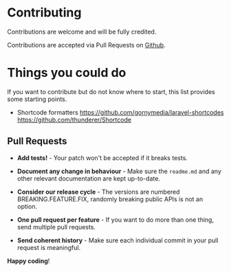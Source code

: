 # Contributing

Contributions are welcome and will be fully credited.

Contributions are accepted via Pull Requests on [Github](https://github.com/jeroeng/textconveyor).

# Things you could do
If you want to contribute but do not know where to start, this list provides some starting points.
- Shortcode formatters
    https://github.com/gornymedia/laravel-shortcodes
    https://github.com/thunderer/Shortcode

## Pull Requests

- **Add tests!** - Your patch won't be accepted if it breaks tests.

- **Document any change in behaviour** - Make sure the `readme.md` and any other relevant documentation are kept up-to-date.

- **Consider our release cycle** - The versions are numbered BREAKING.FEATURE.FIX, randomly breaking public APIs is not an option.

- **One pull request per feature** - If you want to do more than one thing, send multiple pull requests.

- **Send coherent history** - Make sure each individual commit in your pull request is meaningful.

**Happy coding**!
